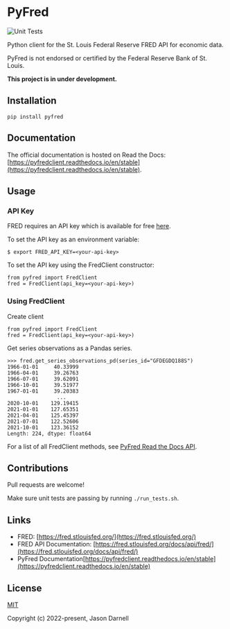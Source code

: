 # PyFred

![Unit Tests](https://github.com/jasondarnell/pyfred/actions/workflows/tests.yml/badge.svg)

Python client for the St. Louis Federal Reserve FRED API for economic data.

PyFred is not endorsed or certified by the Federal Reserve Bank of St. Louis.

**This project is in under development.**

## Installation

```pip install pyfred```

## Documentation

The official documentation is hosted on Read the Docs: [https://pyfredclient.readthedocs.io/en/stable](https://pyfredclient.readthedocs.io/en/stable).

## Usage

### API Key

FRED requires an API key which is available for free [here](https://fredaccount.stlouisfed.org/apikey).

To set the API key as an environment variable:
```
$ export FRED_API_KEY=<your-api-key>
```

To set the API key using the FredClient constructor:
```
from pyfred import FredClient
fred = FredClient(api_key=<your-api-key>)
```

### Using FredClient

Create client
```
from pyfred import FredClient
fred = FredClient(api_key=<your-api-key>)
```

Get series observations as a Pandas series.
```
>>> fred.get_series_observations_pd(series_id="GFDEGDQ188S")
1966-01-01     40.33999
1966-04-01     39.26763
1966-07-01     39.62091
1966-10-01     39.51977
1967-01-01     39.20383
                ...    
2020-10-01    129.19415
2021-01-01    127.65351
2021-04-01    125.45397
2021-07-01    122.52606
2021-10-01    123.36152
Length: 224, dtype: float64
```

For a list of all FredClient methods, see [PyFred Read the Docs API](https://pyfredclient.readthedocs.io/en/stable/api.html).

## Contributions

Pull requests are welcome!

Make sure unit tests are passing by running `./run_tests.sh`.

## Links

 - FRED: [https://fred.stlouisfed.org/](https://fred.stlouisfed.org/)
 - FRED API Documentation: [https://fred.stlouisfed.org/docs/api/fred/](https://fred.stlouisfed.org/docs/api/fred/)
 - PyFred Documentation[https://pyfredclient.readthedocs.io/en/stable](https://pyfredclient.readthedocs.io/en/stable)

## License

[MIT](https://opensource.org/licenses/MIT)

Copyright (c) 2022-present, Jason Darnell